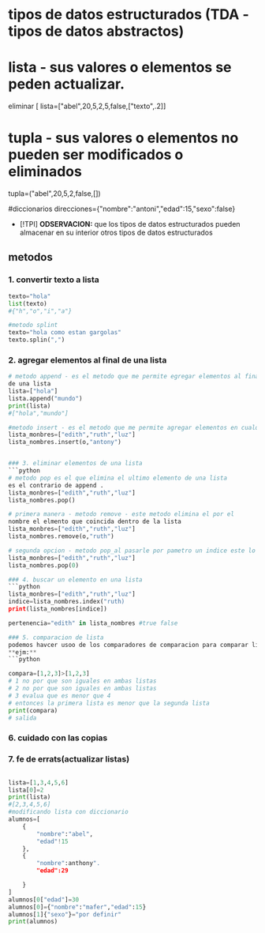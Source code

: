 # tipos de datos estructurados (TDA - tipos de datos abstractos)
# lista - sus valores o elementos se peden actualizar.
eliminar
[ lista=["abel",20,5,2,5,false,["texto",.2]]
# tupla - sus valores o elementos no pueden ser modificados o eliminados
tupla=("abel",20,5,2,false,[])

#diccionarios
direcciones={"nombre":"antoni","edad":15,"sexo":false}

- [!TPI]
**ODSERVACION:** que los tipos de datos estructurados pueden almacenar
en su interior otros tipos de datos estructurados



## metodos
### 1. convertir texto a lista
```python
texto="hola"
list(texto)
#{"h","o","i","a"}

#metodo splint
texto="hola como estan gargolas"
texto.splin(",")
```
### 2. agregar elementos al final de una lista
``` python
# metodo append - es el metodo que me permite egregar elementos al final
de una lista
lista=["hola"]
lista.append("mundo")
print(lista)
#["hola","mundo"]

#metodo insert - es el metodo que me permite agregar elementos en cualquier ubicacion de mi lista
lista_monbres=["edith","ruth","luz"]
lista_nombres.insert(o,"antony")


### 3. eliminar elementos de una lista 
```python
# metodo pop es el que elimina el ultimo elemento de una lista
es el contrario de append .
lista_monbres=["edith","ruth","luz"]
lista_nombres.pop()

# primera manera - metodo remove - este metodo elimina el por el 
nombre el elmento que coincida dentro de la lista 
lista_monbres=["edith","ruth","luz"]
lista_nombres.remove(o,"ruth")

# segunda opcion - metodo pop_al pasarle por pametro un indice este lo eliminar de la lista
lista_monbres=["edith","ruth","luz"]
lista_nombres.pop(0)

### 4. buscar un elemento en una lista
```python
lista_monbres=["edith","ruth","luz"]
indice=lista_nombres.index("ruth)
print(lista_nombres[indice])

pertenencia="edith" in lista_nombres #true false

### 5. comparacion de lista 
podemos havcer usoo de los comparadores de comparacion para comparar listas 
**ejm:**
```python

compara=[1,2,3]>[1,2,3]
# 1 no por que son iguales en ambas listas
# 2 no por que son iguales en ambas listas
# 3 evalua que es menor que 4
# entonces la primera lista es menor que la segunda lista
print(compara)
# salida
```

### 6. cuidado con las copias

### 7. fe de errats(actualizar listas)
```python

lista=[1,3,4,5,6]
lista[0]=2
print(lista)
#[2,3,4,5,6]
#modificando lista con diccionario
alumnos=[
    {
        "nombre":"abel",
        "edad"!15
    },
    {
        "nombre":anthony".
        "edad":29

    }
]
alumnos[0["edad"]=30
alumnos[0]={"nombre":"mafer","edad":15}
alumnos[1]{"sexo"}="por definir"
print(alumnos)
```

